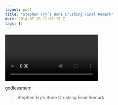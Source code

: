 ```yaml
---
layout: post
title: "Stephen Fry’s Bone Crushing Final Remark"
date: 2014-07-18 11:01:15 Z
tags: []
---
```

<video autoplay="autoplay" controls="controls"><source src="https://www.youtube.com/watch?v=4V7Z5scSAdA"></video>

[godlessmen](http://godlessmen.tumblr.com/post/92060446808/stephen-frys-bone-crushing-final-remark):

> Stephen Fry’s Bone Crushing Final Remark
